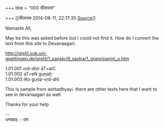 +++
title = "000 सीताराम"

+++
[[सीताराम	2014-08-11, 22:17:35 [Source](https://groups.google.com/g/samskrita/c/mV7h2UEpXes)]]



Namaste All,

May be this was asked before but I could not find it. How do I convert the text from this site to Devanaagari.

<http://gretil.sub.uni-goettingen.de/gretil/1_sanskr/6_sastra/1_gram/panini_u.htm>

1.01.001 vṛd-dhir āT=aiC  
1.01.002 aT=eṄ guṇaḥ  
1.01.003 iKo guṇa-vṛd-dhī  

This is sample from ashtadhyayi. there are other texts here that I want to see in devanaagari as well.

Thanks for your help

--  
धन्यवाद: - राम

